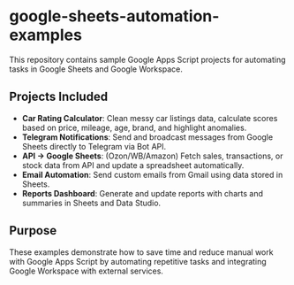 # google-sheets-automation-examples
This repository contains sample Google Apps Script projects for automating tasks in Google Sheets and Google Workspace.


## Projects Included
- **Car Rating Calculator**: Clean messy car listings data, calculate scores based on price, mileage, age, brand, and highlight anomalies.  
- **Telegram Notifications**: Send and broadcast messages from Google Sheets directly to Telegram via Bot API.  
- **API → Google Sheets**: (Ozon/WB/Amazon) Fetch sales, transactions, or stock data from API and update a spreadsheet automatically.  
- **Email Automation**: Send custom emails from Gmail using data stored in Sheets.  
- **Reports Dashboard**: Generate and update reports with charts and summaries in Sheets and Data Studio.  

## Purpose
These examples demonstrate how to save time and reduce manual work with Google Apps Script by automating repetitive tasks and integrating Google Workspace with external services.

